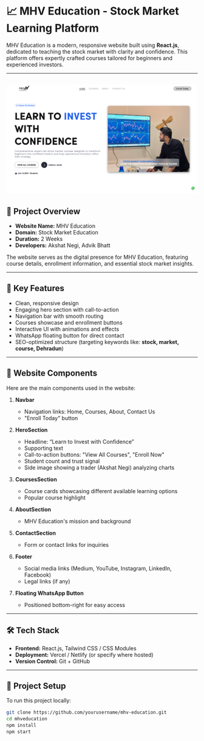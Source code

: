 # 📈 MHV Education - Stock Market Learning Platform

MHV Education is a modern, responsive website built using **React.js**, dedicated to teaching the stock market with clarity and confidence. This platform offers expertly crafted courses tailored for beginners and experienced investors.

---
![MHV Education Website Preview](https://raw.githubusercontent.com/Akshat-NegI27/mhveducation/refs/heads/main/src/assets/image.png)
---
## 🚀 Project Overview

- **Website Name:** MHV Education
- **Domain:** Stock Market Education
- **Duration:** 2 Weeks
- **Developers:** Akshat Negi, Advik Bhatt

The website serves as the digital presence for MHV Education, featuring course details, enrollment information, and essential stock market insights.

---

## 🌟 Key Features

- Clean, responsive design  
- Engaging hero section with call-to-action  
- Navigation bar with smooth routing  
- Courses showcase and enrollment buttons  
- Interactive UI with animations and effects  
- WhatsApp floating button for direct contact  
- SEO-optimized structure (targeting keywords like: **stock, market, course, Dehradun**)

---

## 🧩 Website Components

Here are the main components used in the website:

1. **Navbar**
   - Navigation links: Home, Courses, About, Contact Us
   - "Enroll Today" button

2. **HeroSection**
   - Headline: “Learn to Invest with Confidence”
   - Supporting text
   - Call-to-action buttons: "View All Courses", "Enroll Now"
   - Student count and trust signal
   - Side image showing a trader (Akshat Negi) analyzing charts

3. **CoursesSection**
   - Course cards showcasing different available learning options
   - Popular course highlight

4. **AboutSection**
   - MHV Education's mission and background

5. **ContactSection**
   - Form or contact links for inquiries

6. **Footer**
   - Social media links (Medium, YouTube, Instagram, LinkedIn, Facebook)
   - Legal links (if any)

7. **Floating WhatsApp Button**
   - Positioned bottom-right for easy access

---

## 🛠️ Tech Stack

- **Frontend:** React.js, Tailwind CSS / CSS Modules
- **Deployment:** Vercel / Netlify (or specify where hosted)
- **Version Control:** Git + GitHub

---

## 📁 Project Setup

To run this project locally:

```bash
git clone https://github.com/yourusername/mhv-education.git
cd mhveducation
npm install
npm start
